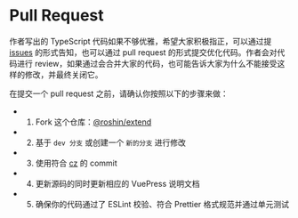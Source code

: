 # Pull Request

作者写出的 TypeScript 代码如果不够优雅，希望大家积极指正，可以通过提 [issues](https://github.com/extend-js/extend/issues) 的形式告知，也可以通过 pull request 的形式提交优化代码。作者会对代码进行 review，如果通过会合并大家的代码，也可能告诉大家为什么不能接受这样的修改，并最终关闭它。

在提交一个 pull request 之前，请确认你按照以下的步骤来做：

- 1. Fork 这个仓库：[@roshin/extend](https://github.com/extend-js/extend)
- 2. 基于 `dev 分支` 或创建一个 `新的分支` 进行修改
- 3. 使用符合 [cz](/guide/commitConvention) 的 commit
- 4. 更新源码的同时更新相应的 VuePress 说明文档
- 5. 确保你的代码通过了 ESLint 校验、符合 Prettier 格式规范并通过单元测试
